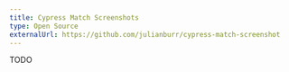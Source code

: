 ```yaml
---
title: Cypress Match Screenshots
type: Open Source
externalUrl: https://github.com/julianburr/cypress-match-screenshot
---
```


TODO
